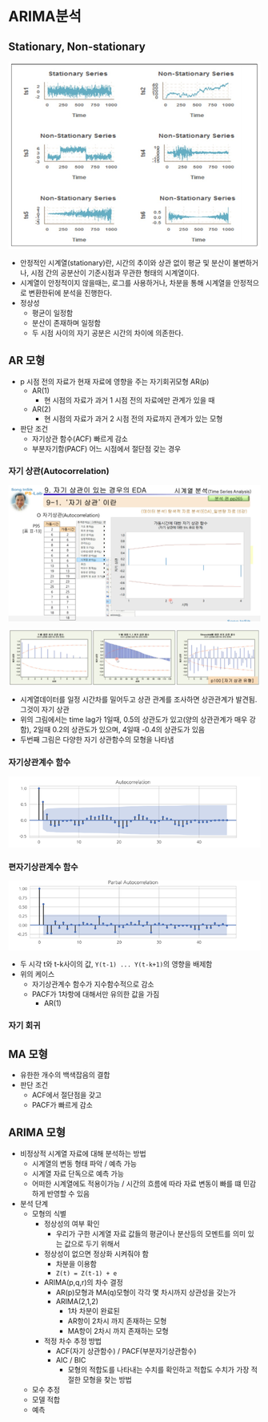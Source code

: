 # ARIMA분석

## Stationary, Non-stationary

![](./images/stationary_non_stationary.png)

- 안정적인 시계열(stationary)란, 시간의 추이와 상관 없이 평균 및 분산이 불변하거나, 시점 간의 공분산이 기준시점과 무관한 형태의 시계열이다.
- 시계열이 안정적이지 않을때는, 로그를 사용하거나, 차분을 통해 시계열을 안정적으로 변환한뒤에 분석을 진행한다.
- 정상성
  - 평균이 일정함
  - 분산이 존재하며 일정함
  - 두 시점 사이의 자기 공분은 시간의 차이에 의존한다.

## AR 모형

- p 시점 전의 자료가 현재 자료에 영향을 주는 자기회귀모형 AR(p)
  - AR(1)
    - 현 시점의 자료가 과거 1 시점 전의 자료에만 관계가 있을 때
  - AR(2)
    - 현 시점의 자료가 과거 2 시점 전의 자료까지 관계가 있는 모형
- 판단 조건
  - 자기상관 함수(ACF) 빠르게 감소
  - 부분자기함(PACF) 어느 시점에서 절단점 갖는 경우

### 자기 상관(Autocorrelation)

![](./images/auto_correlation.png)

![](./images/various_auto_correlation.png)

- 시계열데이터를 일정 시간차를 밀어두고 상관 관계를 조사하면 상관관계가 발견됨. 그것이 자기 상관
- 위의 그림에서는 time lag가 1일때, 0.5의 상관도가 있고(양의 상관관계가 매우 강함), 2일때 0.2의 상관도가 있으며, 4일때 -0.4의 상관도가 있음
- 두번째 그림은 다양한 자기 상관함수의 모형을 나타냄

### 자기상관계수 함수

![](./images/acf.png)

### 편자기상관계수 함수

![](./images/pacf.png)

- 두 시각 t와 t-k사이의 값, `Y(t-1) ... Y(t-k+1)`의 영향을 배제함
- 위의 케이스
  - 자기상관계수 함수가 지수함수적으로 감소
  - PACF가 1차항에 대해서만 유의한 값을 가짐
    - AR(1)

### 자기 회귀

## MA 모형

- 유한한 개수의 백색잡음의 결합
- 판단 조건
  - ACF에서 절단점을 갖고
  - PACF가 빠르게 감소

## ARIMA 모형

- 비정상적 시계열 자료에 대해 분석하는 방법
  - 시계열의 변동 형태 파악 / 예측 가능
  - 시계열 자료 단독으로 예측 가능
  - 어떠한 시계열에도 적용이가능 / 시간의 흐름에 따라 자료 변동이 빠를 떄 민감하게 반영할 수 있음
- 분석 단계
  - 모형의 식별
    - 정상성의 여부 확인
      - 우리가 구한 시계열 자료 값들의 평균이나 분산등의 모멘트를 의미 있는 값으로 두기 위해서
    - 정상성이 없으면 정상화 시켜줘야 함
      - 차분을 이용함
      - `Z(t) = Z(t-1) + e`
    - ARIMA(p,q,r)의 차수 결정
      - AR(p)모형과 MA(q)모형이 각각 몇 차시까지 상관성을 갖는가
      - ARIMA(2,1,2)
        - 1차 차분이 완료된
        - AR항이 2차시 까지 존재하는 모형
        - MA항이 2차시 까지 존재하는 모형
    - 적정 차수 추정 방법
      - ACF(자기 상관함수) / PACF(부분자기상관함수)
      - AIC / BIC
        - 모형의 적합도를 나타내는 수치를 확인하고 적합도 수치가 가장 적절한 모형을 찾는 방법
  - 모수 추정
  - 모델 적합
  - 예측
